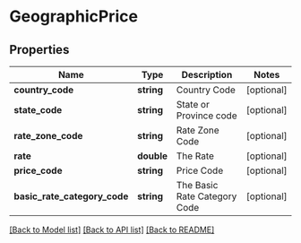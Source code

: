 # GeographicPrice

## Properties
Name | Type | Description | Notes
------------ | ------------- | ------------- | -------------
**country_code** | **string** | Country Code | [optional] 
**state_code** | **string** | State or Province code | [optional] 
**rate_zone_code** | **string** | Rate Zone Code | [optional] 
**rate** | **double** | The Rate | [optional] 
**price_code** | **string** | Price Code | [optional] 
**basic_rate_category_code** | **string** | The Basic Rate Category Code | [optional] 

[[Back to Model list]](../README.md#documentation-for-models) [[Back to API list]](../README.md#documentation-for-api-endpoints) [[Back to README]](../README.md)


